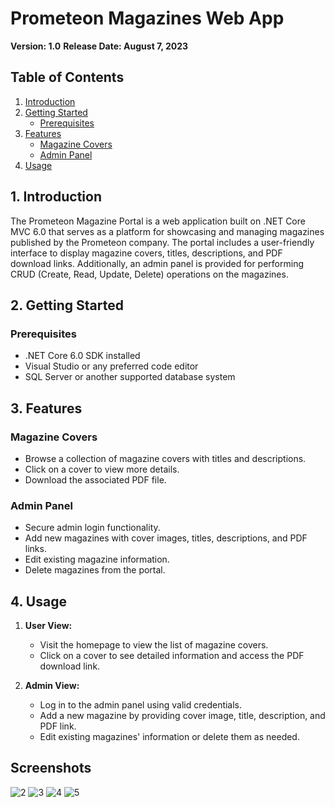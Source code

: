 # Prometeon Magazines Web App
**Version: 1.0**
**Release Date: August 7, 2023**

## Table of Contents
1. [Introduction](#introduction)
2. [Getting Started](#getting-started)
   - [Prerequisites](#prerequisites)
3. [Features](#features)
   - [Magazine Covers](#magazine-covers)
   - [Admin Panel](#admin-panel)
4. [Usage](#usage)


## 1. Introduction <a name="introduction"></a>
The Prometeon Magazine Portal is a web application built on .NET Core MVC 6.0 that serves as a platform for showcasing and managing magazines published by the Prometeon company. The portal includes a user-friendly interface to display magazine covers, titles, descriptions, and PDF download links. Additionally, an admin panel is provided for performing CRUD (Create, Read, Update, Delete) operations on the magazines.

## 2. Getting Started <a name="getting-started"></a>

### Prerequisites
- .NET Core 6.0 SDK installed
- Visual Studio or any preferred code editor
- SQL Server or another supported database system

## 3. Features <a name="features"></a>

### Magazine Covers
- Browse a collection of magazine covers with titles and descriptions.
- Click on a cover to view more details.
- Download the associated PDF file.

### Admin Panel
- Secure admin login functionality.
- Add new magazines with cover images, titles, descriptions, and PDF links.
- Edit existing magazine information.
- Delete magazines from the portal.

## 4. Usage <a name="usage"></a>
1. **User View:**
   - Visit the homepage to view the list of magazine covers.
   - Click on a cover to see detailed information and access the PDF download link.

2. **Admin View:**
   - Log in to the admin panel using valid credentials.
   - Add a new magazine by providing cover image, title, description, and PDF link.
   - Edit existing magazines' information or delete them as needed.
     
## Screenshots

![2](https://github.com/kubicix/Prometeon-Magazine-Web-App-with-.NET-CORE/assets/96316375/69f57108-f00b-445d-8e00-b205f9de5a8e)
![3](https://github.com/kubicix/Prometeon-Magazine-Web-App-with-.NET-CORE/assets/96316375/837be4ad-ef72-4266-a136-d7fe7762776f)
![4](https://github.com/kubicix/Prometeon-Magazine-Web-App-with-.NET-CORE/assets/96316375/e822d5ca-e0be-4f5a-98d6-9010063c6654)
![5](https://github.com/kubicix/Prometeon-Magazine-Web-App-with-.NET-CORE/assets/96316375/491a2334-f1ef-433c-9cab-dffd31b40110)
